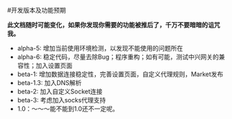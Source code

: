 #开发版本及功能预期

**此文档随时可能变化，如果你发现你需要的功能被推后了，千万不要暗暗的诅咒我。**

  * alpha-5: 增加当前使用环境检测，以发现不能使用的问题所在
  * alpha-6: 稳定代码，尽量去除Bug；程序重构；如有可能，测试中兴网关的兼容性；加入设置页面
  * beta-1: 增加数据连接稳定性，完善设置页面，自定义代理规则，Market发布
  * beta-1.3: 加入DNS解析
  * beta-2: 加入自定义Socket连接
  * beta-3: 考虑加入socks代理支持
  * 1.0：～～～能不能到1.0还不一定呢。